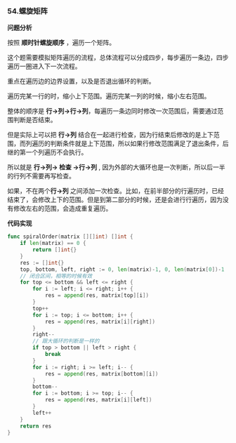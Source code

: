 ### 54.螺旋矩阵

**问题分析**

按照 **顺时针螺旋顺序** ，遍历一个矩阵。

这个题需要模拟矩阵遍历的流程，总体流程可以分成四步，每步遍历一条边，四步遍历一圈进入下一次流程。

重点在遍历边的边界设置，以及是否退出循环的判断。

遍历完某一行的时，缩小上下范围。遍历完某一列的时候，缩小左右范围。

整体的顺序是 **行->列->行->列**，每遍历一条边同时修改一次范围后，需要通过范围判断是否结束。

但是实际上可以把 **行->列** 结合在一起进行检查，因为行结束后修改的是上下范围，而列遍历的判断条件就是上下范围，所以如果行修改范围满足了退出条件，后继的第一个列遍历不会执行。

所以就是  **行->列-> 检查 ->行->列** , 因为外部的大循环也是一次判断，所以后一半的行列不需要再写检查。

如果，不在两个**行->列** 之间添加一次检查。比如，在前半部分的行遍历时，已经结束了，会修改上下的范围。但是到第二部分的时候，还是会进行行遍历，因为没有修改左右的范围，会造成重复遍历。

**代码实现**

```go
func spiralOrder(matrix [][]int) []int {
	if len(matrix) == 0 {
		return []int{}
	}
	res := []int{}
	top, bottom, left, right := 0, len(matrix)-1, 0, len(matrix[0])-1
    // 闭合区间，相等的时候有效
	for top <= bottom && left <= right {
		for i := left; i <= right; i++ {
			res = append(res, matrix[top][i])
		}
		top++
		for i := top; i <= bottom; i++ {
			res = append(res, matrix[i][right])
		}
		right--
        // 跟大循环的判断是一样的
		if top > bottom || left > right {
			break
		}
		for i := right; i >= left; i-- {
			res = append(res, matrix[bottom][i])
		}
		bottom--
		for i := bottom; i >= top; i-- {
			res = append(res, matrix[i][left])
		}
		left++
	}
	return res
}
```





